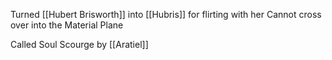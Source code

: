 Turned [[Hubert Brisworth]] into [[Hubris]] for flirting with her
Cannot cross over into the Material Plane

Called Soul Scourge by [[Aratiel]]